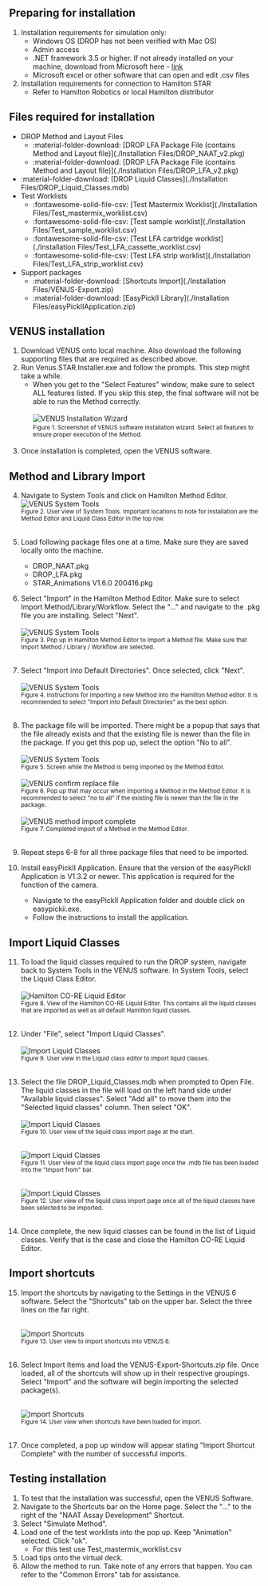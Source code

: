 ## Preparing for installation
1.	Installation requirements for simulation only: 
    - Windows OS (DROP has not been verified with Mac OS)
    - Admin access
    - .NET framework 3.5 or higher. If not already installed on your machine, download from Microsoft here - [link](https://www.microsoft.com/en-us/download/details.aspx?id=21)
    - Microsoft excel or other software that can open and edit .csv files 
2.	Installation requirements for connection to Hamilton STAR 
    - Refer to Hamilton Robotics or local Hamilton distributor 

## Files required for installation 

- DROP Method and Layout Files 
    - :material-folder-download: [DROP LFA Package File (contains Method and Layout file)](./Installation Files/DROP_NAAT_v2.pkg)
    - :material-folder-download: [DROP LFA Package File (contains Method and Layout file)](./Installation Files/DROP_LFA_v2.pkg)
- :material-folder-download: [DROP Liquid Classes](./Installation Files/DROP_Liquid_Classes.mdb) 
- Test Worklists 
    - :fontawesome-solid-file-csv: [Test Mastermix Worklist](./Installation Files/Test_mastermix_worklist.csv) 
    - :fontawesome-solid-file-csv: [Test sample worklist](./Installation Files/Test_sample_worklist.csv)
    - :fontawesome-solid-file-csv: [Test LFA cartridge worklist](./Installation Files/Test_LFA_cassette_worklist.csv) 
    - :fontawesome-solid-file-csv: [Test LFA strip worklist](./Installation Files/Test_LFA_strip_worklist.csv)
- Support packages
    - :material-folder-download: [Shortcuts Import](./Installation Files/VENUS-Export.zip)
    - :material-folder-download: [EasyPickII Library](./Installation Files/easyPickIIApplication.zip)

## VENUS installation
1.	Download VENUS onto local machine. Also download the following supporting files that are required as described above.
2.	Run Venus.STAR.Installer.exe and follow the prompts. This step might take a while.
    - When you get to the "Select Features" window, make sure to select ALL features listed. If you skip this step, the final software will not be able to run the Method correctly. <br> <br>
    ![VENUS Installation Wizard](./images/VENUS-installation-wizard.png) <br>
    <small>Figure 1. Screenshot of VENUS software installation wizard. Select all features to ensure proper execution of the Method. </small> <br><br>
3.	Once installation is completed, open the VENUS software. 

## Method and Library Import 
4.	Navigate to System Tools and click on Hamilton Method Editor. 
    ![VENUS System Tools](./images/VENUS-system-tools.png) <br>
    <small> Figure 2. User view of System Tools. Important locations to note for installation are the Method Editor and Liquid Class Editor in the top row. </small> <br><br>
5.	Load following package files one at a time. Make sure they are saved locally onto the machine. 
    - DROP_NAAT.pkg
    - DROP_LFA.pkg
    - STAR_Animations V1.6.0 200416.pkg 
6.	Select "Import" in the Hamilton Method Editor. Make sure to select Import Method/Library/Workflow. Select the "..." and navigate to the .pkg file you are installing. Select "Next". <br> <br>
    ![VENUS System Tools](./images/VENUS-import-method.png) <br>
    <small> Figure 3. Pop up in Hamilton Method Editor to Import a Method file. Make sure that Import Method / Library / Workflow are selected. </small> <br><br>
7.	Select "Import into Default Directories". Once selected, click "Next". <br><br>
    ![VENUS System Tools](./images/VENUS-import-method-2.png) <br>
    <small> Figure 4. Instructions for importing a new Method into the Hamilton Method editor. It is recommended to select "Import into Default Directories" as the best option. </small> <br><br>
8.	The package file will be imported. There might be a popup that says that the file already exists and that the existing file is newer than the file in the package. If you get this pop up, select the option "No to all". <br><br>
    ![VENUS System Tools](./images/VENUS-import-method-3.png) <br>
    <small> Figure 5. Screen while the Method is being imported by the Method Editor. </small> <br><br>
    ![VENUS confirm replace file](./images/VENUS-confirm-replace-file.png) <br>
    <small> Figure 6. Pop up that may occur when importing a Method in the Method Editor. It is recommended to select "no to all" if the existing file is newer than the file in the package. </small> <br><br>
    ![VENUS method import complete](./images/VENUS-method-import-complete.png) <br>
    <small> Figure 7. Completed import of a Method in the Method Editor. </small> <br><br>

9.	Repeat steps 6-8 for all three package files that need to be imported.
10.	Install easyPickII Application. Ensure that the version of the easyPickII Application is V1.3.2 or newer. This application is required for the function of the camera. 
    - Navigate to the easyPickII Application folder and double click on easypickii.exe.
    - Follow the instructions to install the application.

## Import Liquid Classes
11.	To load the liquid classes required to run the DROP system, navigate back to System Tools in the VENUS software. In System Tools, select the Liquid Class Editor. <br><br>
    ![Hamilton CO-RE Liquid Editor](./images/VENUS-liquid-editor.png) <br>
    <small> Figure 8. View of the Hamilton CO-RE Liquid Editor. This contains all the liquid classes that are imported as well as all default Hamilton liquid classes. </small> <br><br>
12.	Under "File", select "Import Liquid Classes". <br><br>
    ![Import Liquid Classes](./images/Liquid-class-import.png) <br>
    <small> Figure 9. User view in the Liquid class editor to import liquid classes.  </small> <br><br>
13.	Select the file DROP_Liquid_Classes.mdb when prompted to Open File. The liquid classes in the file will load on the left hand side under "Available liquid classes". Select "Add all" to move them into the "Selected liquid classes" column. Then select "OK".<br><br>
    ![Import Liquid Classes](./images/Liquid-class-import-2.png) <br>
    <small> Figure 10. User view of the liquid class import page at the start. </small> <br><br>

    ![Import Liquid Classes](./images/Liquid-class-import-3.png) <br>
    <small> Figure 11. User view of the liquid class import page once the .mdb file has been loaded into the "Import from" bar. </small> <br><br>

    ![Import Liquid Classes](./images/Liquid-class-import-4.png) <br>
    <small> Figure 12. User view of the liquid class import page once all of the liquid classes have been selected to be imported. </small> <br><br>
     
14.	Once complete, the new liquid classes can be found in the list of Liquid classes. Verify that is the case and close the Hamilton CO-RE Liquid Editor.  

## Import shortcuts 
15.	Import the shortcuts by navigating to the Settings in the VENUS 6 software. Select the "Shortcuts" tab on the upper bar. Select the three lines on the far right. <br><br>

    ![Import Shortcuts](./images/import-shortcuts.png) <br>
    <small> Figure 13. User view to import shortcuts into VENUS 6. </small> <br><br>

16.	Select Import Items and load the VENUS-Export-Shortcuts.zip file. Once loaded, all of the shortcuts will show up in their respective groupings. Select "Import" and the software will begin importing the selected package(s). <br><br>

    ![Import Shortcuts](./images/import-shortcuts-2.png) <br>
    <small> Figure 14. User view when shortcuts have been loaded for import. </small> <br><br>

17.	Once completed, a pop up window will appear stating "Import Shortcut Complete" with the number of successful imports. 

## Testing installation
1.  To test that the installation was successful, open the VENUS Software. 
2.	Navigate to the Shortcuts bar on the Home page. Select the "..." to the right of the "NAAT Assay Development" Shortcut. 
3.	Select "Simulate Method".
4.	Load one of the test worklists into the pop up. Keep "Animation" selected. Click "ok". 
    - For this test use Test_mastermix_worklist.csv
5.	Load tips onto the virtual deck.
6.	Allow the method to run. Take note of any errors that happen. You can refer to the "Common Errors" tab for assistance. 



  